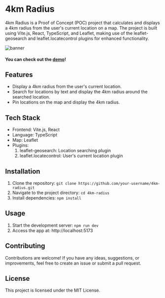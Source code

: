 # 4km Radius

4km Radius is a Proof of Concept (POC) project that calculates and displays a 4km radius from the user's current location on a map. The project is built using Vite.js, React, TypeScript, and Leaflet, making use of the leaflet-geosearch and leaflet.locatecontrol plugins for enhanced functionality.

![banner](public/banner.png)

#### You can check out the [demo](https://4km.20cnx.xyz/)!

## Features

- Display a 4km radius from the user's current location.
- Search for locations by text and display the 4km radius around the searched location.
- Pin locations on the map and display the 4km radius.

## Tech Stack

- Frontend: Vite.js, React
- Language: TypeScript
- Map: Leaflet
- Plugins:
    1. leaflet-geosearch: Location searching plugin
    2. leaflet.locatecontrol: User's current location plugin

## Installation

1. Clone the repository: `git clone https://github.com/your-username/4km-radius.git`
2. Navigate to the project directory: `cd 4km-radius`
3. Install dependencies: `npm install`

## Usage

1. Start the development server: `npm run dev`
2. Access the app at: http://localhost:5173

## Contributing

Contributions are welcome! If you have any ideas, suggestions, or improvements, feel free to create an issue or submit a pull request.

## License

This project is licensed under the MIT License.
